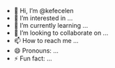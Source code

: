 - 👋 Hi, I’m @kefecelen
- 👀 I’m interested in ...
- 🌱 I’m currently learning ...
- 💞️ I’m looking to collaborate on ...
- 📫 How to reach me ...
- 😄 Pronouns: ...
- ⚡ Fun fact: ...

<!---
kefecelen/kefecelen is a ✨ special ✨ repository because its `README.md` (this file) appears on your GitHub profile.
You can click the Preview link to take a look at your changes.
--->
